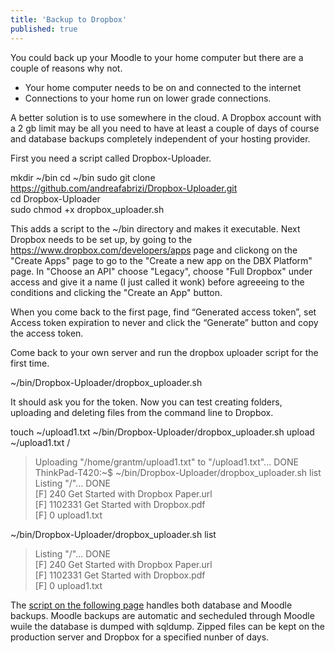 ```yaml
---
title: 'Backup to Dropbox'
published: true
---
```


You could back up your Moodle to your home computer but there are a couple of reasons why not.
* Your home computer needs to be on and connected to the internet 
* Connections to your home run on lower grade connections.

A better solution is to use somewhere in the cloud. A Dropbox account with a 2 gb limit may be all you need to have at least a couple of days of course and database backups completely independent of your hosting provider. 

First you need a script called Dropbox-Uploader. 


mkdir ~/bin
cd ~/bin
sudo git clone https://github.com/andreafabrizi/Dropbox-Uploader.git<br>
cd Dropbox-Uploader<br>
sudo chmod +x dropbox_uploader.sh<br>

This adds a script to the ~/bin directory and makes it executable.
Next Dropbox needs to be set up, by going to the https://www.dropbox.com/developers/apps page and clickong on the "Create Apps" page to go to the "Create a new app on the DBX Platform" page.
In "Choose an API" choose "Legacy", choose "Full Dropbox" under access and give it a name (I just called it wonk) before agreeeing to the conditions and clicking the "Create an App" button.

When you come back to the first page,  find “Generated access token”, set Access token expiration to never   and click the “Generate” button and copy the access token. 

Come back to your own server and run the dropbox uploader script for the first time.

~/bin/Dropbox-Uploader/dropbox_uploader.sh

It should ask you for the token. Now you can test creating folders, uploading and deleting files from the command line to Dropbox.


touch ~/upload1.txt
~/bin/Dropbox-Uploader/dropbox_uploader.sh upload ~/upload1.txt /<br>
 > Uploading "/home/grantm/upload1.txt" to "/upload1.txt"... DONE<br>
ThinkPad-T420:~$ ~/bin/Dropbox-Uploader/dropbox_uploader.sh list<br>
 > Listing "/"... DONE<br>
 [F] 240     Get Started with Dropbox Paper.url<br>
 [F] 1102331 Get Started with Dropbox.pdf<br>
 [F] 0       upload1.txt<br>

~/bin/Dropbox-Uploader/dropbox_uploader.sh list<br>
 > Listing "/"... DONE<br>
 [F] 240     Get Started with Dropbox Paper.url<br>
 [F] 1102331 Get Started with Dropbox.pdf<br>
 [F] 0       upload1.txt<br>
 
 The <a href="https://wonk.xyz/grav/backup_moodle/dropbox-script">script on the following page</a> handles both database and Moodle backups. Moodle backups are automatic and secheduled through Moodle wuile the database is dumped with sqldump. Zipped files can be kept on the production server and Dropbox for a specified nunber of days.

